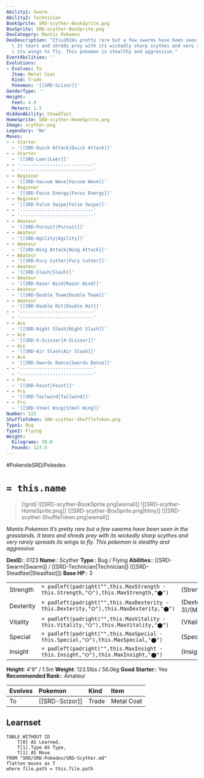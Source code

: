 ```yaml
---
Ability1: Swarm
Ability2: Technician
BookSprite: SRD-scyther-BookSprite.png
BoxSprite: SRD-scyther-BoxSprite.png
DexCategory: Mantis Pokemon
DexDescription: "It\u2019s pretty rare but a few swarms have been seen in the grasslands.\
  \ It tears and shreds prey with its wickedly sharp scythes and very rarely spreads\
  \ its wings to fly. This pokemon is stealthy and aggressive."
EventAbilities: ''
Evolutions:
- Evolves: To
  Item: Metal Coat
  Kind: Trade
  Pokemon: '[[SRD-Scizor]]'
GenderType: ''
Height:
  Feet: 4.9
  Meters: 1.5
HiddenAbility: Steadfast
HomeSprite: SRD-scyther-HomeSprite.png
Image: scyther.png
Legendary: 'No'
Moves:
- - Starter
  - '[[SRD-Quick Attack|Quick Attack]]'
- - Starter
  - '[[SRD-Leer|Leer]]'
- - '---------------------------'
  - '---------------------------'
- - Beginner
  - '[[SRD-Vacuum Wave|Vacuum Wave]]'
- - Beginner
  - '[[SRD-Focus Energy|Focus Energy]]'
- - Beginner
  - '[[SRD-False Swipe|False Swipe]]'
- - '---------------------------'
  - '---------------------------'
- - Amateur
  - '[[SRD-Pursuit|Pursuit]]'
- - Amateur
  - '[[SRD-Agility|Agility]]'
- - Amateur
  - '[[SRD-Wing Attack|Wing Attack]]'
- - Amateur
  - '[[SRD-Fury Cutter|Fury Cutter]]'
- - Amateur
  - '[[SRD-Slash|Slash]]'
- - Amateur
  - '[[SRD-Razor Wind|Razor Wind]]'
- - Amateur
  - '[[SRD-Double Team|Double Team]]'
- - Amateur
  - '[[SRD-Double Hit|Double Hit]]'
- - '---------------------------'
  - '---------------------------'
- - Ace
  - '[[SRD-Night Slash|Night Slash]]'
- - Ace
  - '[[SRD-X-Scissor|X-Scissor]]'
- - Ace
  - '[[SRD-Air Slash|Air Slash]]'
- - Ace
  - '[[SRD-Swords Dance|Swords Dance]]'
- - '---------------------------'
  - '---------------------------'
- - Pro
  - '[[SRD-Feint|Feint]]'
- - Pro
  - '[[SRD-Tailwind|Tailwind]]'
- - Pro
  - '[[SRD-Steel Wing|Steel Wing]]'
Number: 123
ShuffleToken: SRD-scyther-ShuffleToken.png
Type1: Bug
Type2: Flying
Weight:
  Kilograms: 56.0
  Pounds: 123.5
---
```


#PokeroleSRD/Pokedex

# `= this.name`

> [!grid]
> ![[SRD-scyther-BookSprite.png|wsmall]]
> ![[SRD-scyther-HomeSprite.png]]
> ![[SRD-scyther-BoxSprite.png|htiny]]
> ![[SRD-scyther-ShuffleToken.png|wsmall]]


*Mantis Pokemon*
*It’s pretty rare but a few swarms have been seen in the grasslands. It tears and shreds prey with its wickedly sharp scythes and very rarely spreads its wings to fly. This pokemon is stealthy and aggressive.*

**DexID**:: 0123
**Name**:: Scyther
**Type**:: Bug / Flying
**Abilities**:: [[SRD-Swarm|Swarm]] / [[SRD-Technician|Technician]] ([[SRD-Steadfast|Steadfast]])
**Base HP**:: 3

|           |                                                                                        |                                          |
| --------- | -------------------------------------------------------------------------------------- | ---------------------------------------- |
| Strength  | `= padleft(padright("",this.MaxStrength - this.Strength,"⭘"),this.MaxStrength,"⬤")`    | (Strength::3)/(MaxStrength::6)   |
| Dexterity | `= padleft(padright("",this.MaxDexterity - this.Dexterity,"⭘"),this.MaxDexterity,"⬤")` | (Dexterity:: 3)/(MaxDexterity::6) |
| Vitality  | `= padleft(padright("",this.MaxVitality - this.Vitality,"⭘"),this.MaxVitality,"⬤")`    | (Vitality::2)/(MaxVitality::5)   |
| Special   | `= padleft(padright("",this.MaxSpecial - this.Special,"⭘"),this.MaxSpecial,"⬤")`       | (Special::2)/(MaxSpecial::4)     |
| Insight   | `= padleft(padright("",this.MaxInsight - this.Insight,"⭘"),this.MaxInsight,"⬤")`       | (Insight::2)/(MaxInsight::5)     |

**Height**: 4'9" / 1.5m
**Weight**: 123.5lbs / 56.0kg
**Good Starter**:: Yes
**Recommended Rank**:: Amateur

| Evolves   | Pokemon        | Kind   | Item       |
|:----------|:---------------|:-------|:-----------|
| To        | [[SRD-Scizor]] | Trade  | Metal Coat |

## Learnset

```dataview
TABLE WITHOUT ID
    T[0] AS Learned,
    T[1].Type AS Type,
    T[1] AS Move
FROM "SRD/SRD-Pokedex/SRD-Scyther.md"
flatten moves as T
where file.path = this.file.path
```
